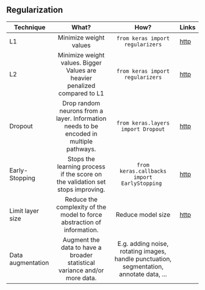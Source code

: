 ## Regularization 

| Technique | What? | How? | Links |
|-----------------------------|:--------------------------------:|:------:|:-------------------------------------------------------------------|
| L1 | Minimize weight values | ```from keras import regularizers``` | [http](http://www.chioka.in/differences-between-l1-and-l2-as-loss-function-and-regularization/)|
| L2 | Minimize weight values. Bigger Values are heavier penalized compared to L1| ```from keras import regularizers``` |[http](http://www.chioka.in/differences-between-l1-and-l2-as-loss-function-and-regularization/) |
| Dropout | Drop random neurons from a layer. Information needs to be encoded in multiple pathways. | ```from keras.layers import Dropout``` | [http](https://www.cs.toronto.edu/~hinton/absps/JMLRdropout.pdf)|
| Early-Stopping | Stops the learning process if the score on the validation set stops improving. |```from keras.callbacks import EarlyStopping ``` | [http](https://en.wikipedia.org/wiki/Early_stopping)|
| Limit layer size | Reduce the complexity of the model to force abstraction of information.  | Reduce model size | [http](http://ufldl.stanford.edu/wiki/index.php/Autoencoders_and_Sparsity) |
| Data augmentation | Augment the data to have a broader statistical variance and/or more data.  | E.g. adding noise, rotating images, handle punctuation, segmentation, annotate data, ...  | |
